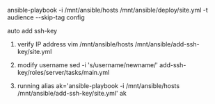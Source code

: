 ansible-playbook -i /mnt/ansible/hosts /mnt/ansible/deploy/site.yml -t audience --skip-tag config


auto add ssh-key
1. verify IP address
vim /mnt/ansible/hosts /mnt/ansible/add-ssh-key/site.yml

2. modify username
sed -i  's/username/newname/' add-ssh-key/roles/server/tasks/main.yml

3. running
alias ak='ansible-playbook -i /mnt/ansible/hosts /mnt/ansible/add-ssh-key/site.yml'
ak

